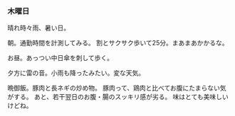 ### 木曜日

晴れ時々雨、暑い日。

朝。通勤時間を計測してみる。
割とサクサク歩いて25分。まあまあかかるな。

お昼。あっつい中日傘を刺して歩く。

夕方に雷の音。小雨も降ったみたい。変な天気。

晩御飯。豚肉と長ネギの炒め物。
豚肉って、鶏肉と比べてお腹にたまらない気がする。
あと、若干翌日のお腹・腸のスッキリ感が劣る。
味はとても美味しいけどね。